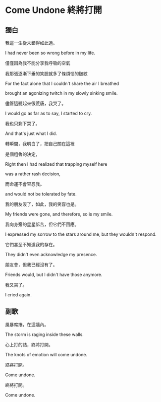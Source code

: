 # Come Undone 終將打開

## 獨白

我這一生從未錯得如此過。

I had never been so wrong before in my life.



僅僅因為我不能分享我呼吸的空氣

我那張逐漸下垂的笑臉就多了條煩惱的皺紋

For the fact alone that I couldn't share the air I breathed

brought an agonizing twitch in my slowly sinking smile.



儘管這聽起來很荒唐，我哭了。

I would go as far as to say, I started to cry.



我也只剩下哭了。

And that's just what I did.



轉瞬間，我明白了，把自己關在這裡

是個粗魯的決定，

Right then I had realized that trapping myself here

was a rather rash decision,



而命運不會容忍我。

and would not be tolerated by fate.



我的朋友沒了，如此，我的笑容也是。

My friends were gone, and therefore, so is my smile.



我向身旁的星星訴苦，但它們不回應。

I expressed my sorrow to the stars around me, but they wouldn't respond.



它們甚至不知道我的存在。

They didn't even acknowledge my presence.



朋友會，但我已經沒有了。

Friends would, but I didn't have those anymore.



我又哭了。

I cried again.

## 副歌

風暴席捲，在這牆內。

The storm is raging inside these walls.



心上打的詰，終將打開。

The knots of emotion will come undone.



終將打開。

Come undone.



終將打開。

Come undone.

